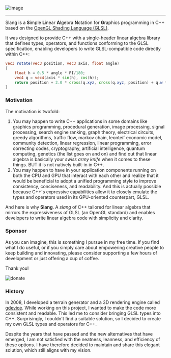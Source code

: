 ![image](https://github.com/pierodn/slang/assets/85252731/3a8c8b2b-cd6b-48c9-95a5-c597b036b8f5)

___
Slang is a **S**imple **L**inear **A**lgebra **N**otation for **G**raphics programming in C++ based on the [OpenGL Shading Language (GLSL)](https://registry.khronos.org/OpenGL/specs/gl/GLSLangSpec.4.50.pdf).

It was designed to provide C++ with a single-header linear algebra library that defines types, operators, and functions conforming to the GLSL specification, enabling developers to write GLSL-compatible code directly within C++:
```GLSL
vec3 rotate(vec3 position, vec3 axis, float angle)
{
    float h = 0.5 * angle * PI/180;
    vec4 q = vec4(axis * sin(h), cos(h)); 	
    return position + 2.0 * cross(q.xyz, cross(q.xyz, position) + q.w * position);
}
```
### Motivation
The motivation is twofold:
1. You may happen to write C++ applications in some domains like graphics programming, procedural generation, image processing, signal processing, search engine ranking, graph theory, electrical circuits, greedy algorithms, traffic flow, markov chain, leonteif economic model, community detection, linear regression, linear programming, error correcting codes, cryptography, artificial intelligence, quantum computing, genetics (the list goes on and on) and find out that linear algebra is basically your *swiss army knife* when it comes to these things. BUT it is not natively built-in in C++.
2. You may happen to have in your application components running on both the CPU and GPU that interact with each other and realize that it would be beneficial to adopt a unified programming style to improve consistency, conciseness, and readability. And this is actually possible because C++'s expressive capabilities allow it to closely emulate the types and operators used in its GPU-oriented counterpart, GLSL.

And here is why **Slang**. A *slang* of C++ tailored for linear algebra that mirrors the expressiveness of GLSL (an OpenGL standard) and enables developers to write linear algebra code with simplicity and clarity. 

### Sponsor
As you can imagine, this is something I pursue in my free time. If you find what I do useful, or if you simply care about empowering creative people to keep building and innovating, please consider supporting a few hours of development or just offering a cup of coffee.

Thank you!

![donate](https://github.com/user-attachments/assets/d4f11a78-c1b6-4c04-b032-c415947f2d0b)

### History
In 2008, I developed a terrain generator and a 3D rendering engine called [gdevice](https://github.com/pierodn/gdevice). While working on this project, I wanted to make the code more consistent and readable. This led me to consider bringing GLSL types into C++. Surprisingly, I couldn't find a suitable solution, so I decided to create my own GLSL types and operators for C++.

Despite the years that have passed and the new alternatives that have emerged, I am not satisfied with the neatness, leanness, and efficiency of these options. I have therefore decided to maintain and share this elegant solution, which still aligns with my vision.
